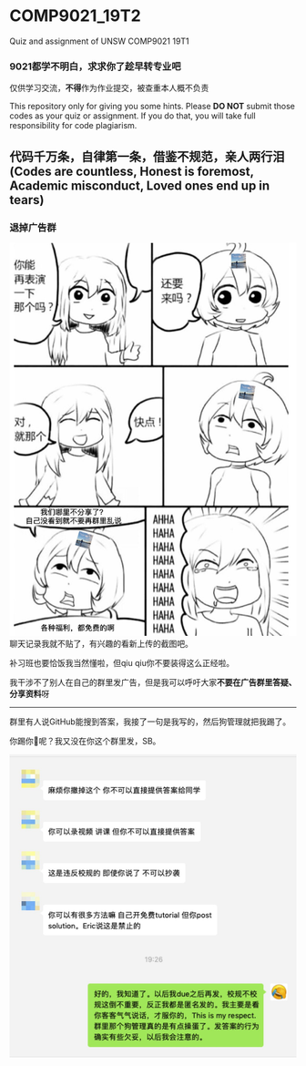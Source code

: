 # COMP9021_19T2
Quiz and assignment of UNSW COMP9021 19T1

### 9021都学不明白，求求你了趁早转专业吧

仅供学习交流，**不得**作为作业提交，被查重本人概不负责

This repository only for giving you some hints. Please **DO NOT** submit those codes as your quiz or assignment. If you do that, you will take full responsibility for code plagiarism.

代码千万条，自律第一条，借鉴不规范，亲人两行泪
(Codes are countless, Honest is foremost, Academic misconduct, Loved ones end up in tears)
---
### 退掉广告群
![](f0Q5-it0sZ1eT3cSvx-18g.jpeg)
聊天记录我就不贴了，有兴趣的看新上传的截图吧。

补习班也要恰饭我当然懂啦，但qiu qiu你不要装得这么正经啦。

我干涉不了别人在自己的群里发广告，但是我可以呼吁大家**不要在广告群里答疑、分享资料**呀

---
群里有人说GitHub能搜到答案，我接了一句是我写的，然后狗管理就把我踢了。

你踢你:horse:呢？我又没在你这个群里发，SB。

![](IMG_3192.JPG)
